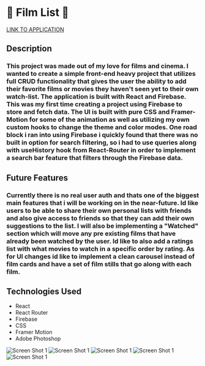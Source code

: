 # 🎥 Film List 🎥

[LINK TO APPLICATION](https://inquisitive-crumble-d375e6.netlify.app/)


## Description

### This project was made out of my love for films and cinema. I wanted to create a simple front-end heavy project that utilizes full CRUD functionality that gives the user the ability to add their favorite films or movies they haven't seen yet to their own watch-list. The application is built with React and Firebase. This was my first time creating a project using Firebase to store and fetch data. The UI is built with pure CSS and Framer-Motion for some of the animation as well as utilizing my own custom hooks to change the theme and color modes. One road block i ran into using Firebase i quickly found that there was no built in option for search filtering, so i had to use queries along with useHistory hook from React-Router in order to implement a search bar feature that filters through the Firebase data.

## Future Features

### Currently there is no real user auth and thats one of the biggest main features that i will be working on in the near-future. Id like users to be able to share their own personal lists with friends and also give access to friends so that they can add their own suggestions to the list. I will also be implementing a "Watched" section which will move any pre existing films that have already been watched by the user. Id like to also add a ratings list with what movies to watch in a specific order by rating. As for UI changes id like to implement a clean carousel instead of film cards and have a set of film stills that go along with each film.

## Technologies Used

- React
- React Router
- Firebase
- CSS
- Framer Motion
- Adobe Photoshop



<img  alt="Screen Shot 1" src="https://i.ibb.co/8bVRydg/screenshot1.png">
<img  alt="Screen Shot 1" src="https://i.ibb.co/cbgsRFW/screenshot2.png">
<img  alt="Screen Shot 1" src="https://i.ibb.co/ZJ3tMD6/screenshot3.png">
<img  alt="Screen Shot 1" src="https://i.ibb.co/nQ9MDrg/screenshot4.png">
<img  alt="Screen Shot 1" src="https://i.ibb.co/X2ZTq2K/screenshot5.png">

